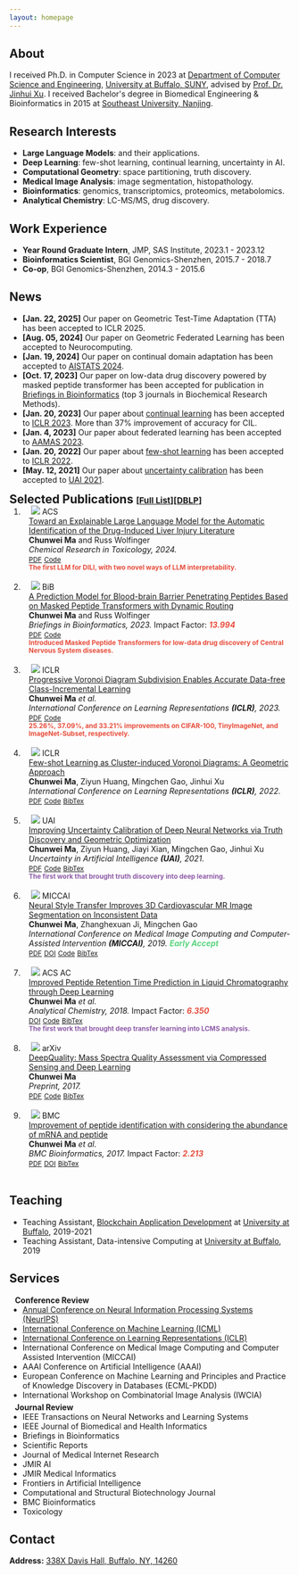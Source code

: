 ```yaml
---
layout: homepage
---
```


## About

I received Ph.D. in Computer Science in 2023 at [Department of Computer Science and Engineering](https://engineering.buffalo.edu/computer-science-engineering.html), [University at Buffalo, SUNY](https://www.buffalo.edu/), advised by [Prof. Dr. Jinhui Xu](https://cse.buffalo.edu/~jinhui/). I received Bachelor's degree in Biomedical Engineering & Bioinformatics in 2015 at [Southeast University, Nanjing](https://www.seu.edu.cn/english/).

## Research Interests

<!--
My research interest is **deep learning** powered by (high dimensional) **computational geometry**.
-->
- **Large Language Models**: and their applications.
- **Deep Learning**: few-shot learning, continual learning, uncertainty in AI.
- **Computational Geometry**: space partitioning, truth discovery. 
- **Medical Image Analysis**: image segmentation, histopathology. 
- **Bioinformatics**: genomics, transcriptomics, proteomics, metabolomics.
- **Analytical Chemistry**: LC-MS/MS, drug discovery.

<!--
<strong style="color:#e74d3c; font-weight:600">I am looking for a research intern position in the EU and the US. I'd appreciate a ping if you see a job I might fit.</strong>
-->

## Work Experience
- **Year Round Graduate Intern**,  JMP, SAS Institute,  2023.1 - 2023.12
- **Bioinformatics Scientist**,  BGI Genomics-Shenzhen,  2015.7 - 2018.7
- **Co-op**,  BGI Genomics-Shenzhen,  2014.3 - 2015.6

## News

- **[Jan. 22, 2025]** Our paper on Geometric Test-Time Adaptation (TTA) has been accepted to ICLR 2025.
- **[Aug. 05, 2024]** Our paper on Geometric Federated Learning has been accepted to Neurocomputing.
- **[Jan. 19, 2024]** Our paper on continual domain adaptation has been accepted to [AISTATS 2024](https://aistats.org/aistats2024/).
- **[Oct. 17, 2023]** Our paper on low-data drug discovery powered by masked peptide transformer has been accepted for publication in [Briefings in Bioinformatics](https://academic.oup.com/bib) (top 3 journals in Biochemical Research Methods).
- **[Jan. 20, 2023]** Our paper about [continual learning](https://openreview.net/forum?id=zJXg_Wmob03) has been accepted to [ICLR 2023](https://iclr.cc/Conferences/2023). More than 37% improvement of accuracy for CIL.
- **[Jan. 4, 2023]** Our paper about federated learning has been accepted to [AAMAS 2023](https://aamas2023.soton.ac.uk/program/accepted-papers/).
- **[Jan. 20, 2022]** Our paper about [few-shot learning](https://openreview.net/forum?id=6kCiVaoQdx9) has been accepted to [ICLR 2022](https://iclr.cc/Conferences/2022).
- **[May. 12, 2021]** Our paper about [uncertainty calibration](https://proceedings.mlr.press/v161/ma21a.html) has been accepted to [UAI 2021](https://www.auai.org/uai2021/accepted_papers).

<h2 id="publications" style="margin: 2px 0px -15px;">Selected Publications <temp style="font-size:15px;">[</temp><a href="https://scholar.google.com/citations?user=4NOrXN8AAAAJ&hl=en" target="_blank" style="font-size:15px;">Full List</a><temp style="font-size:15px;">]</temp><temp style="font-size:15px;">[</temp><a href="https://dblp.org/pid/195/7742.html" target="_blank" style="font-size:15px;">DBLP</a><temp style="font-size:15px;">]</temp></h2>

<div class="publications">
<ol class="bibliography">
<li>
<div class="pub-row">
  <div class="col-sm-3 abbr" style="position: relative;padding-right: 15px;padding-left: 15px;">
    <img src="./images/teaser/DILI.PNG" class="teaser img-fluid z-depth-1">
            <abbr class="badge">ACS</abbr>
  </div>
  <div id="peng2021copo" class="col-sm-9" style="position: relative;width: 100%;padding-right: 4px;padding-left: 11px;">
      <div class="title"><a href="https://doi.org/10.1021/acs.chemrestox.4c00134">Toward an Explainable Large Language Model for the Automatic Identification of the Drug-Induced Liver Injury Literature</a></div>
      <div class="author"><strong>Chunwei Ma</strong> and Russ Wolfinger</div>
      <div class="periodical"><em>Chemical Research in Toxicology, 2024.</em> 
      </div>
    <div class="links">
      <a href="https://doi.org/10.1021/acs.chemrestox.4c00134" class="btn btn-sm z-depth-0" role="button" target="_blank" style="font-size:12px;">PDF</a>
      <a href="https://github.com/horsepurve/DILI" class="btn btn-sm z-depth-0" role="button" target="_blank" style="font-size:12px;">Code</a>      
      <br>
      <strong><small style="color:#e74d3c">The first LLM for DILI, with two novel ways of LLM interpretability.</small></strong>
    </div>
  </div>
</div>
</li>

<br>

<li>
<div class="pub-row">
  <div class="col-sm-3 abbr" style="position: relative;padding-right: 15px;padding-left: 15px;">
    <img src="./images/teaser/bbbp.png" class="teaser img-fluid z-depth-1">
            <abbr class="badge">BiB</abbr>
  </div>
  <div id="peng2021copo" class="col-sm-9" style="position: relative;width: 100%;padding-right: 4px;padding-left: 11px;">
      <div class="title"><a href="https://academic.oup.com/bib/article/24/6/bbad399/7434461">A Prediction Model for Blood-brain Barrier Penetrating Peptides Based on Masked Peptide Transformers with Dynamic Routing</a></div>
      <div class="author"><strong>Chunwei Ma</strong> and Russ Wolfinger</div>
      <div class="periodical"><em>Briefings in Bioinformatics, 2023.</em> Impact Factor: <strong><i style="color:#e74d3c">13.994</i></strong>
      </div>
    <div class="links">
      <a href="https://academic.oup.com/bib/article/24/6/bbad399/7434461" class="btn btn-sm z-depth-0" role="button" target="_blank" style="font-size:12px;">PDF</a>
      <a href="https://github.com/horsepurve/DeepB3P3" class="btn btn-sm z-depth-0" role="button" target="_blank" style="font-size:12px;">Code</a>      
      <br>
      <strong><small style="color:#e74d3c">Introduced Masked Peptide Transformers for low-data drug discovery of Central Nervous System diseases.</small></strong>
    </div>
  </div>
</div>
</li>

<br>

<li>
<div class="pub-row">
  <div class="col-sm-3 abbr" style="position: relative;padding-right: 15px;padding-left: 15px;">
    <img src="./images/teaser/ivorodemo.png" class="teaser img-fluid z-depth-1">
            <abbr class="badge">ICLR</abbr>
  </div>
  <div id="peng2021copo" class="col-sm-9" style="position: relative;width: 100%;padding-right: 4px;padding-left: 11px;">
      <div class="title"><a href="https://openreview.net/forum?id=zJXg_Wmob03">Progressive Voronoi Diagram Subdivision Enables Accurate Data-free Class-Incremental Learning</a></div>
      <div class="author"><strong>Chunwei Ma</strong> <i>et al.</i></div>
      <div class="periodical"><em>International Conference on Learning Representations <strong>(ICLR)</strong>, 2023.</em>
      </div>
    <div class="links">
      <a href="https://openreview.net/forum?id=zJXg_Wmob03" class="btn btn-sm z-depth-0" role="button" target="_blank" style="font-size:12px;">PDF</a>
      <a href="https://machunwei.github.io/ivoro" class="btn btn-sm z-depth-0" role="button" target="_blank" style="font-size:12px;">Code</a>      
      <br>
      <strong><small style="color:#e74d3c">25.26%, 37.09%, and 33.21% improvements on CIFAR-100, TinyImageNet, and ImageNet-Subset, respectively.</small></strong>
    </div>
  </div>
</div>
</li>

<br>
  
<li>
<div class="pub-row">
  <div class="col-sm-3 abbr" style="position: relative;padding-right: 15px;padding-left: 15px;">
    <img src="./images/teaser/DeepVoro.png" class="teaser img-fluid z-depth-1">
            <abbr class="badge">ICLR</abbr>
  </div>
  <div id="peng2021copo" class="col-sm-9" style="position: relative;width: 100%;padding-right: 4px;padding-left: 11px;">
      <div class="title"><a href="https://openreview.net/forum?id=6kCiVaoQdx9">Few-shot Learning as Cluster-induced Voronoi Diagrams: A Geometric Approach</a></div>
      <div class="author"><strong>Chunwei Ma</strong>, Ziyun Huang, Mingchen Gao, Jinhui Xu</div>
      <div class="periodical"><em>International Conference on Learning Representations <strong>(ICLR)</strong>, 2022.</em>
      </div>
    <div class="links">
      <a href="https://arxiv.org/pdf/2202.02471" class="btn btn-sm z-depth-0" role="button" target="_blank" style="font-size:12px;">PDF</a>
      <a href="https://github.com/horsepurve/DeepVoro" class="btn btn-sm z-depth-0" role="button" target="_blank" style="font-size:12px;">Code</a>
      <a href="./assets/bib/iclr22.txt" class="btn btn-sm z-depth-0" role="button" target="_blank" style="font-size:12px;">BibTex</a>
    </div>
  </div>
</div>
</li>

<br>

<li>
<div class="pub-row">
  <div class="col-sm-3 abbr" style="position: relative;padding-right: 15px;padding-left: 15px;">
    <img src="./images/teaser/illus.png" class="teaser img-fluid z-depth-1">
            <abbr class="badge">UAI</abbr>
  </div>
  <div id="peng2021copo" class="col-sm-9" style="position: relative;width: 100%;padding-right: 4px;padding-left: 11px;">
      <div class="title"><a href="https://proceedings.mlr.press/v161/ma21a.html">
Improving Uncertainty Calibration of Deep Neural Networks via Truth Discovery and Geometric Optimization</a></div>
      <div class="author"><strong>Chunwei Ma</strong>, Ziyun Huang, Jiayi Xian, Mingchen Gao, Jinhui Xu</div>
      <div class="periodical"><em>Uncertainty in Artificial Intelligence <strong>(UAI)</strong>, 2021.</em>
      </div>
    <div class="links">
      <a href="https://arxiv.org/abs/2106.14662" class="btn btn-sm z-depth-0" role="button" target="_blank" style="font-size:12px;">PDF</a>
      <a href="https://github.com/horsepurve/truly-uncertain" class="btn btn-sm z-depth-0" role="button" target="_blank" style="font-size:12px;">Code</a>
      <a href="./assets/bib/uai21.txt" class="btn btn-sm z-depth-0" role="button" target="_blank" style="font-size:12px;">BibTex</a>
      <br>
      <strong><small style="color:#8d5ba6">The first work that brought truth discovery into deep learning.</small></strong>
    </div>
  </div>
</div>
</li>

<br>

<li>
<div class="pub-row">
  <div class="col-sm-3 abbr" style="position: relative;padding-right: 15px;padding-left: 15px;">
    <img src="./images/teaser/bitmap.png" class="teaser img-fluid z-depth-1">
            <abbr class="badge">MICCAI</abbr>
  </div>
  <div id="peng2021copo" class="col-sm-9" style="position: relative;width: 100%;padding-right: 4px;padding-left: 11px;">
      <div class="title"><a href="https://link.springer.com/chapter/10.1007/978-3-030-32245-8_15">Neural Style Transfer Improves 3D Cardiovascular MR Image Segmentation on Inconsistent Data</a></div>
      <div class="author"><strong>Chunwei Ma</strong>, Zhanghexuan Ji, Mingchen Gao</div>
      <div class="periodical"><em>International Conference on Medical Image Computing and Computer-Assisted Intervention <strong>(MICCAI)</strong>, 2019.</em> <strong><i style="color:#59d47c">Early Accept</i></strong>
      </div>
    <div class="links">
      <a href="https://arxiv.org/pdf/1909.09716" class="btn btn-sm z-depth-0" role="button" target="_blank" style="font-size:12px;">PDF</a>
      <a href="https://link.springer.com/chapter/10.1007/978-3-030-32245-8_15" class="btn btn-sm z-depth-0" role="button" target="_blank" style="font-size:12px;">DOI</a>
      <a href="https://github.com/horsepurve/StyleSegor" class="btn btn-sm z-depth-0" role="button" target="_blank" style="font-size:12px;">Code</a>
      <a href="./assets/bib/miccai19.txt" class="btn btn-sm z-depth-0" role="button" target="_blank" style="font-size:12px;">BibTex</a>
    </div>
  </div>
</div>
</li>

<br>

<li>
<div class="pub-row">
  <div class="col-sm-3 abbr" style="position: relative;padding-right: 15px;padding-left: 15px;">
    <img src="./images/teaser/pip.png" class="teaser img-fluid z-depth-1">
            <abbr class="badge">ACS AC</abbr>
  </div>
  <div id="peng2021copo" class="col-sm-9" style="position: relative;width: 100%;padding-right: 4px;padding-left: 11px;">
      <div class="title"><a href="https://pubs.acs.org/doi/abs/10.1021/acs.analchem.8b02386">Improved Peptide Retention Time Prediction in Liquid Chromatography through Deep Learning</a></div>
      <div class="author"><strong>Chunwei Ma</strong> <i>et al.</i></div>
      <div class="periodical"><em>Analytical Chemistry, 2018.</em> Impact Factor: <strong><i style="color:#e74d3c">6.350</i></strong>
      </div>
    <div class="links">
      <a href="https://pubs.acs.org/doi/abs/10.1021/acs.analchem.8b02386" class="btn btn-sm z-depth-0" role="button" target="_blank" style="font-size:12px;">DOI</a>
      <a href="https://github.com/horsepurve/DeepRTplus" class="btn btn-sm z-depth-0" role="button" target="_blank" style="font-size:12px;">Code</a>
      <a href="./assets/bib/ac18.txt" class="btn btn-sm z-depth-0" role="button" target="_blank" style="font-size:12px;">BibTex</a>
      <br>
      <strong><small style="color:#8d5ba6">The first work that brought deep transfer learning into LCMS analysis.</small></strong>
    </div>
  </div>
</div>
</li>


<br>

<li>
<div class="pub-row">
  <div class="col-sm-3 abbr" style="position: relative;padding-right: 15px;padding-left: 15px;">
    <img src="./images/teaser/quality.png" class="teaser img-fluid z-depth-1">
            <abbr class="badge">arXiv</abbr>
  </div>
  <div id="peng2021copo" class="col-sm-9" style="position: relative;width: 100%;padding-right: 4px;padding-left: 11px;">
      <div class="title"><a href="https://github.com/horsepurve/DeepQuality">DeepQuality: Mass Spectra Quality Assessment via Compressed Sensing and Deep Learning</a></div>
      <div class="author"><strong>Chunwei Ma</strong></div>
      <div class="periodical"><em>Preprint, 2017.</em>
      </div>
    <div class="links">
      <a href="https://arxiv.org/pdf/1710.11430" class="btn btn-sm z-depth-0" role="button" target="_blank" style="font-size:12px;">PDF</a>
      <a href="https://github.com/horsepurve/DeepQuality" class="btn btn-sm z-depth-0" role="button" target="_blank" style="font-size:12px;">Code</a>
      <a href="./assets/bib/deepquality.txt" class="btn btn-sm z-depth-0" role="button" target="_blank" style="font-size:12px;">BibTex</a>
    </div>
  </div>
</div>
</li>

<br>

<li>
<div class="pub-row">
  <div class="col-sm-3 abbr" style="position: relative;padding-right: 15px;padding-left: 15px;">
    <img src="./images/teaser/XIC.png" class="teaser img-fluid z-depth-1">
            <abbr class="badge">BMC</abbr>
  </div>
  <div id="peng2021copo" class="col-sm-9" style="position: relative;width: 100%;padding-right: 4px;padding-left: 11px;">
      <div class="title"><a href="https://link.springer.com/article/10.1186/s12859-017-1491-5">
Improvement of peptide identification with considering the abundance of mRNA and peptide</a></div>
      <div class="author"><strong>Chunwei Ma</strong> <i>et al.</i></div>
      <div class="periodical"><em>BMC Bioinformatics, 2017.</em> Impact Factor: <strong><i style="color:#e74d3c">2.213</i></strong>
      </div>
    <div class="links">
      <a href="https://link.springer.com/content/pdf/10.1186/s12859-017-1491-5.pdf" class="btn btn-sm z-depth-0" role="button" target="_blank" style="font-size:12px;">PDF</a>
      <a href="https://link.springer.com/article/10.1186/s12859-017-1491-5" class="btn btn-sm z-depth-0" role="button" target="_blank" style="font-size:12px;">DOI</a>
      <a href="./assets/bib/bmc17.txt" class="btn btn-sm z-depth-0" role="button" target="_blank" style="font-size:12px;">BibTex</a>
    </div>
  </div>
</div>
</li>

<br>

</ol>
</div>

## Teaching

- Teaching Assistant, [Blockchain Application Development](https://cse.buffalo.edu/~bina/cse426/fall2021/index.html) at [University at Buffalo](https://www.buffalo.edu/), 2019-2021
- Teaching Assistant, Data-intensive Computing at [University at Buffalo](https://www.buffalo.edu/), 2019

## Services

<h4 style="margin:0 10px 0;">Conference Review</h4>

<ul style="margin:0 0 5px;">
  <li><a href="https://neurips.cc/Conferences/2021"><autocolor>Annual Conference on Neural Information Processing Systems (NeurIPS)</autocolor></a></li>
  <li><a href="https://icml.cc/Conferences/2022"><autocolor>International Conference on Machine Learning (ICML)</autocolor></a></li>
  <li><a href="https://iclr.cc/Conferences/2022"><autocolor>International Conference on Learning Representations (ICLR)</autocolor></a></li>
  <li><a><autocolor>International Conference on Medical Image Computing and Computer Assisted Intervention (MICCAI)</autocolor></a></li>
  <li><a><autocolor>AAAI Conference on Artificial Intelligence (AAAI)</autocolor></a></li>
  <li><a><autocolor>European Conference on Machine Learning and Principles and Practice of Knowledge Discovery in Databases (ECML-PKDD)</autocolor></a></li>
  <li><a><autocolor>International Workshop on Combinatorial Image Analysis (IWCIA)</autocolor></a></li>
  <!--
  <li><a href="https://mmasia2021.uqcloud.net/"><autocolor>ACM MM Asia 2020-2021</autocolor></a></li>
  <li><a href="http://www.acml-conf.org/2021/"><autocolor>ACML 2021</autocolor></a></li>
  -->
</ul>

<h4 style="margin:0 10px 0;">Journal Review</h4>

<ul style="margin:0 0 5px;">
  <li><a><autocolor>IEEE Transactions on Neural Networks and Learning Systems</autocolor></a></li>
  <li><a><autocolor>IEEE Journal of Biomedical and Health Informatics</autocolor></a></li>
  <li><a><autocolor>Briefings in Bioinformatics</autocolor></a></li>
  <li><a><autocolor>Scientific Reports</autocolor></a></li>
  <li><a><autocolor>Journal of Medical Internet Research</autocolor></a></li>
  <li><a><autocolor>JMIR AI</autocolor></a></li>
  <li><a><autocolor>JMIR Medical Informatics</autocolor></a></li>
  <li><a><autocolor>Frontiers in Artificial Intelligence</autocolor></a></li>
  <li><a><autocolor>Computational and Structural Biotechnology Journal</autocolor></a></li>
  <li><a><autocolor>BMC Bioinformatics</autocolor></a></li>
  <li><a><autocolor>Toxicology</autocolor></a></li>
</ul>

## Contact
**Address:** [338X Davis Hall, Buffalo, NY, 14260](https://engineering.buffalo.edu/computer-science-engineering.html)
<br>
